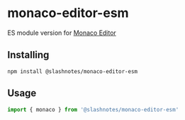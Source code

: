 # monaco-editor-esm

ES module version for [Monaco Editor](https://github.com/microsoft/monaco-editor)

## Installing

    npm install @slashnotes/monaco-editor-esm

## Usage

```ts
import { monaco } from '@slashnotes/monaco-editor-esm'
```
